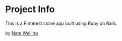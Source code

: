 # Project Info

This is a Pinterest clone app built using Ruby on Rails.

by [Nate Welling](http://www.natewelling.com)
